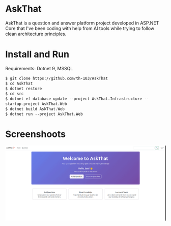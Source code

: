 # AskThat

AskThat is a question and answer platform project developed in ASP.NET Core that I've been coding with help from AI tools while trying to follow clean architecture principles.

# Install and Run

Requirements: Dotnet 9, MSSQL

```
$ git clone https://github.com/th-103/AskThat
$ cd AskThat
$ dotnet restore
$ cd src
$ dotnet ef database update --project AskThat.Infrastructure --startup-project AskThat.Web
$ dotnet build AskThat.Web
$ dotnet run --project AskThat.Web

```

# Screenshoots

![Example](Example.gif)
